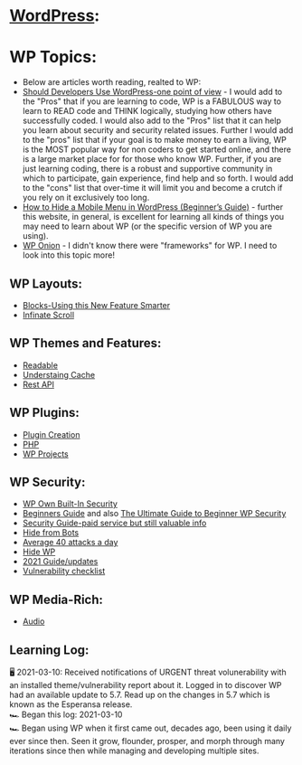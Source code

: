 # [WordPress](https://wordpress.org/):


# WP Topics: 
* Below are articles worth reading, realted to WP:
* [Should Developers Use WordPress-one point of view](https://hackernoon.com/should-web-developers-use-wordpress-15193u9w) - I would add to the "Pros" that if you are learning to code, WP is a FABULOUS way to learn to READ code and THINK logically, studying how others have successfully coded.  I would also add to the "Pros" list that it can help you learn about security and security related issues. Further I would add to the "pros" list that if your goal is to make money to earn a living, WP is the MOST popular way for non coders to get started online, and there is a large market place for for those who know WP. Further, if you are just learning coding, there is a robust and supportive community in which to participate, gain experience, find help and so forth.  I would add to the "cons" list that over-time it will limit you and become a crutch if you rely on it exclusively too long. 
* [How to Hide a Mobile Menu in WordPress (Beginner’s Guide)](https://www.wpbeginner.com/wp-tutorials/how-to-hide-a-mobile-menu-in-wordpress-beginners-guide/) - further this website, in general, is excellent for learning all kinds of things you may need to learn about WP (or the specific version of WP you are using). 
* [WP Onion](https://www.producthunt.com/posts/wponion) - I didn't know there were "frameworks" for WP.  I need to look into this topic more! 

## WP Layouts:
* [Blocks-Using this New Feature Smarter](https://theeventscalendar.com/blog/wordpress/how-to-work-with-wordpress-block-patterns/)
* [Infinate Scroll](https://www.codementor.io/@lautiamkok/creating-an-infinite-scroll-with-vue-for-wordpress-nted2pd8j)

## WP Themes and Features: 
* [Readable](https://www.producthunt.com/posts/readable-wordpress-theme)
* [Understaing Cache](https://spinupwp.com/wordpress-caching-all-you-need-to-know/)
* [Rest API](https://css-tricks.com/headless-form-submission-with-the-wordpress-rest-api/)

## WP Plugins: 
* [Plugin Creation](https://webdesign.tutsplus.com/tutorials/create-a-custom-wordpress-plugin-from-scratch--net-2668)
* [PHP](https://webdesign.tutsplus.com/tutorials/learn-php-for-wordpress-creating-the-first-php-file--cms-34711)
* [WP Projects](https://code.tutsplus.com/articles/learn-to-code-wordpress-plugins-with-these-3-practical-projects--cms-33920)

## WP Security:  
* [WP Own Built-In Security](https://wordpress.org/about/security/)
* [Beginners Guide](https://redstapler.co/wordpress-security-guide-for-beginners/) and also [The Ultimate Guide to Beginner WP Security](https://www.wpbeginner.com/wordpress-security/)
* [Security Guide-paid service but still valuable info](https://kinsta.com/blog/wordpress-security-plugins/)
* [Hide from Bots](https://wordpress.org/plugins/hide-my-wp/)
* [Average 40 attacks a day](https://secure.wphackedhelp.com/blog/best-wordpress-security-plugins/)
* [Hide WP](https://wordpress.org/plugins/wp-hide-security-enhancer/)
* [2021 Guide/updates](https://www.codeinwp.com/blog/secure-your-wordpress-website/)
* [Vulnerability checklist](https://blog.hubspot.com/website/wordpress-security-issues)

## WP Media-Rich:
* [Audio](https://css-tricks.com/pinned-audio-wordpress-theme/)

## Learning Log: 
🖥️ 2021-03-10: Received notifications of URGENT threat volunerability with an installed theme/vulnerability report about it.  Logged in to discover WP had an available update to 5.7. Read up on the changes in 5.7 which is known as the Esperansa release. <br>
🏎️ Began this log: 2021-03-10<br>
🏎️ Began using WP when it first came out, decades ago, been using it daily ever since then. Seen it grow, flounder, prosper, and morph through many iterations since then while managing and developing multiple sites. <br> 
